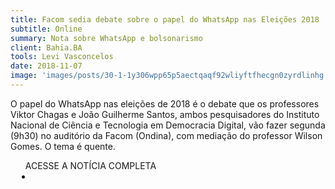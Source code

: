 ```yaml
---
title: Facom sedia debate sobre o papel do WhatsApp nas Eleições 2018
subtitle: Online
summary: Nota sobre WhatsApp e bolsonarismo
client: Bahia.BA
tools: Levi Vasconcelos
date: 2018-11-07
image: 'images/posts/30-1-1y306wpp65p5aectqaqf92wliyftfhecgn0zyrdlinhg.png'
---
```


O papel do WhatsApp nas eleições de 2018 é o debate que os professores Viktor Chagas e João Guilherme Santos, ambos pesquisadores do Instituto Nacional de Ciência e Tecnologia em Democracia Digital, vão fazer segunda (9h30) no auditório da Facom (Ondina), com mediação do professor Wilson Gomes. O tema é quente.

<div class="post__share"><ul class="share__list list-reset">ACESSE A NOTÍCIA COMPLETA<li class="share__item" style="margin-left: 10px"><a class="share__link share__facebook" style="background: #fa5657" href="http://bahia.ba/politica/rapidas-229/" 
onclick=window.open(this.href, 'pop-up', 'left=20,top=20,width=500,height=500,toolbar=1,resizable=0'); return false;" title="Link" rel="nofollow"><i class="fa-solid fa-link"></i></a></li></ul></div>
<!-- <div class="gallery-box"><div class="gallery"><img src="/clipping/images/example-1.jpg" loading="lazy" alt="Project"><img src="/clipping/images/example-2.jpg" loading="lazy" alt="Project"></div><em>Gallery / <a href="https://www.freepik.com/" target="_blank">Freepic</a></em></div> -->